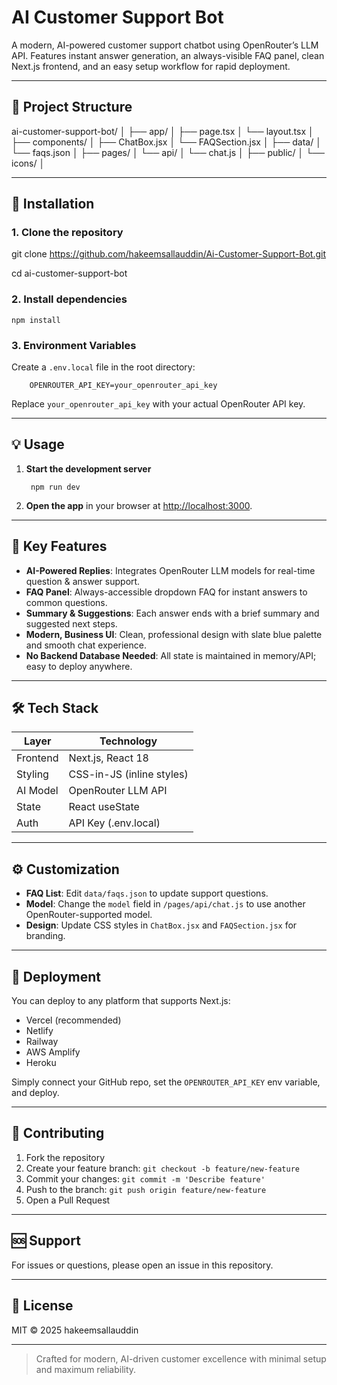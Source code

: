 # AI Customer Support Bot

A modern, AI-powered customer support chatbot using OpenRouter’s LLM API. Features instant answer generation, an always-visible FAQ panel, clean Next.js frontend, and an easy setup workflow for rapid deployment.

---

## 📁 Project Structure

ai-customer-support-bot/
│
├── app/
│ ├── page.tsx
│ └── layout.tsx
│
├── components/
│ ├── ChatBox.jsx
│ └── FAQSection.jsx
│
├── data/
│ └── faqs.json
│
├── pages/
│ └── api/
│ └── chat.js
│
├── public/
│ └── icons/
│

---

## 🚀 Installation

### 1. Clone the repository

git clone https://github.com/hakeemsallauddin/Ai-Customer-Support-Bot.git


cd ai-customer-support-bot


### 2. Install dependencies

    npm install


### 3. Environment Variables

Create a `.env.local` file in the root directory:

        OPENROUTER_API_KEY=your_openrouter_api_key


Replace `your_openrouter_api_key` with your actual OpenRouter API key.

---

## 💡 Usage

1. **Start the development server**

        npm run dev


2. **Open the app** in your browser at [http://localhost:3000](http://localhost:3000).

---

## 🎯 Key Features

- **AI-Powered Replies**: Integrates OpenRouter LLM models for real-time question & answer support.
- **FAQ Panel**: Always-accessible dropdown FAQ for instant answers to common questions.
- **Summary & Suggestions**: Each answer ends with a brief summary and suggested next steps.
- **Modern, Business UI**: Clean, professional design with slate blue palette and smooth chat experience.
- **No Backend Database Needed**: All state is maintained in memory/API; easy to deploy anywhere.

---

## 🛠️ Tech Stack

| Layer    | Technology                |
|----------|---------------------------|
| Frontend | Next.js, React 18         |
| Styling  | CSS-in-JS (inline styles) |
| AI Model | OpenRouter LLM API        |
| State    | React useState            |
| Auth     | API Key (.env.local)      |

---

## ⚙️ Customization

- **FAQ List**: Edit `data/faqs.json` to update support questions.
- **Model**: Change the `model` field in `/pages/api/chat.js` to use another OpenRouter-supported model.
- **Design**: Update CSS styles in `ChatBox.jsx` and `FAQSection.jsx` for branding.

---

## 🚀 Deployment

You can deploy to any platform that supports Next.js:

- Vercel (recommended)
- Netlify
- Railway
- AWS Amplify
- Heroku

Simply connect your GitHub repo, set the `OPENROUTER_API_KEY` env variable, and deploy.

---

## 🤝 Contributing

1. Fork the repository
2. Create your feature branch: `git checkout -b feature/new-feature`
3. Commit your changes: `git commit -m 'Describe feature'`
4. Push to the branch: `git push origin feature/new-feature`
5. Open a Pull Request

---

## 🆘 Support

For issues or questions, please open an issue in this repository.

---

## 📝 License

MIT © 2025 hakeemsallauddin

---

> Crafted for modern, AI-driven customer excellence with minimal setup and maximum reliability.

